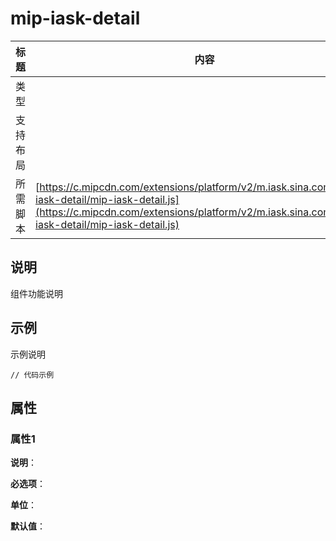 # mip-iask-detail

标题|内容
----|----
类型|
支持布局|
所需脚本| [https://c.mipcdn.com/extensions/platform/v2/m.iask.sina.com.cn/mip-iask-detail/mip-iask-detail.js](https://c.mipcdn.com/extensions/platform/v2/m.iask.sina.com.cn/mip-iask-detail/mip-iask-detail.js)

## 说明

组件功能说明

## 示例

示例说明

```
// 代码示例
```

## 属性

### 属性1

**说明**：

**必选项**：

**单位**：

**默认值**：